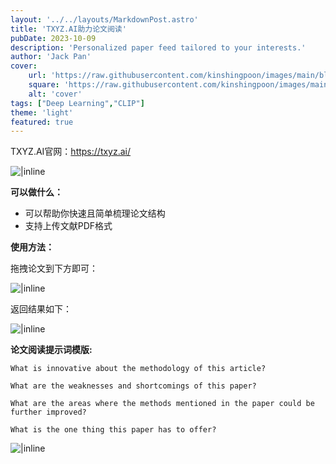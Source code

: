 ```yaml
---
layout: '../../layouts/MarkdownPost.astro'
title: 'TXYZ.AI助力论文阅读'
pubDate: 2023-10-09
description: 'Personalized paper feed tailored to your interests.'
author: 'Jack Pan'
cover:
    url: 'https://raw.githubusercontent.com/kinshingpoon/images/main/blog-imgs/202310091332027.png'
    square: 'https://raw.githubusercontent.com/kinshingpoon/images/main/blog-imgs/202310091332027.png'
    alt: 'cover'
tags: ["Deep Learning","CLIP"]
theme: 'light'
featured: true
---
```


TXYZ.AI官网：https://txyz.ai/   

![|inline](https://raw.githubusercontent.com/kinshingpoon/images/main/blog-imgs/202310091416802.png)

**可以做什么：**
- 可以帮助你快速且简单梳理论文结构
- 支持上传文献PDF格式

**使用方法：**

拖拽论文到下方即可：

![|inline](https://raw.githubusercontent.com/kinshingpoon/images/main/blog-imgs/202310091332027.png)

返回结果如下：

![|inline](https://raw.githubusercontent.com/kinshingpoon/images/main/blog-imgs/202310091337248.png)

**论文阅读提示词模版:**

```
What is innovative about the methodology of this article?

What are the weaknesses and shortcomings of this paper? 

What are the areas where the methods mentioned in the paper could be further improved?

What is the one thing this paper has to offer?
```
![|inline](https://raw.githubusercontent.com/kinshingpoon/images/main/blog-imgs/202310091338342.png)

